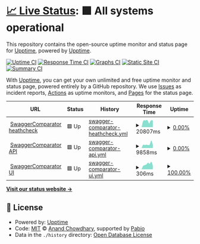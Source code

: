 # [📈 Live Status](https://upptime.github.io/upptime): <!--live status--> **🟩 All systems operational**

This repository contains the open-source uptime monitor and status page for [Upptime](https://upptime.js.org), powered by [Upptime](https://github.com/upptime/upptime).

[![Uptime CI](https://github.com/AlexScigalszky/healthcheck/workflows/Uptime%20CI/badge.svg)](https://github.com/AlexScigalszky/healthcheck/actions?query=workflow%3A%22Uptime+CI%22)
[![Response Time CI](https://github.com/AlexScigalszky/healthcheck/workflows/Response%20Time%20CI/badge.svg)](https://github.com/AlexScigalszky/healthcheck/actions?query=workflow%3A%22Response+Time+CI%22)
[![Graphs CI](https://github.com/AlexScigalszky/healthcheck/workflows/Graphs%20CI/badge.svg)](https://github.com/AlexScigalszky/healthcheck/actions?query=workflow%3A%22Graphs+CI%22)
[![Static Site CI](https://github.com/AlexScigalszky/healthcheck/workflows/Static%20Site%20CI/badge.svg)](https://github.com/AlexScigalszky/healthcheck/actions?query=workflow%3A%22Static+Site+CI%22)
[![Summary CI](https://github.com/AlexScigalszky/healthcheck/workflows/Summary%20CI/badge.svg)](https://github.com/AlexScigalszky/healthcheck/actions?query=workflow%3A%22Summary+CI%22)

With [Upptime](https://upptime.js.org), you can get your own unlimited and free uptime monitor and status page, powered entirely by a GitHub repository. We use [Issues](https://github.com/upptime/upptime/issues) as incident reports, [Actions](https://github.com/AlexScigalszky/healthcheck/actions) as uptime monitors, and [Pages](https://upptime.github.io/upptime) for the status page.

<!--start: status pages-->
<!-- This summary is generated by Upptime (https://github.com/upptime/upptime) -->
<!-- Do not edit this manually, your changes will be overwritten -->
<!-- prettier-ignore -->
| URL | Status | History | Response Time | Uptime |
| --- | ------ | ------- | ------------- | ------ |
| <img alt="" src="https://icons.duckduckgo.com/ip3/swagerchangesnotifier.onrender.com.ico" height="13"> [SwaggerComparator heathcheck](https://swagerchangesnotifier.onrender.com/heathcheck) | 🟩 Up | [swagger-comparator-heathcheck.yml](https://github.com/AlexScigalszky/healthcheck/commits/HEAD/history/swagger-comparator-heathcheck.yml) | <details><summary><img alt="Response time graph" src="./graphs/swagger-comparator-heathcheck/response-time-week.png" height="20"> 20807ms</summary><br><a href="https://AlexScigalszky.github.io/healthcheck/history/swagger-comparator-heathcheck"><img alt="Response time 15538" src="https://img.shields.io/endpoint?url=https%3A%2F%2Fraw.githubusercontent.com%2FAlexScigalszky%2Fhealthcheck%2FHEAD%2Fapi%2Fswagger-comparator-heathcheck%2Fresponse-time.json"></a><br><a href="https://AlexScigalszky.github.io/healthcheck/history/swagger-comparator-heathcheck"><img alt="24-hour response time 22502" src="https://img.shields.io/endpoint?url=https%3A%2F%2Fraw.githubusercontent.com%2FAlexScigalszky%2Fhealthcheck%2FHEAD%2Fapi%2Fswagger-comparator-heathcheck%2Fresponse-time-day.json"></a><br><a href="https://AlexScigalszky.github.io/healthcheck/history/swagger-comparator-heathcheck"><img alt="7-day response time 20807" src="https://img.shields.io/endpoint?url=https%3A%2F%2Fraw.githubusercontent.com%2FAlexScigalszky%2Fhealthcheck%2FHEAD%2Fapi%2Fswagger-comparator-heathcheck%2Fresponse-time-week.json"></a><br><a href="https://AlexScigalszky.github.io/healthcheck/history/swagger-comparator-heathcheck"><img alt="30-day response time 20496" src="https://img.shields.io/endpoint?url=https%3A%2F%2Fraw.githubusercontent.com%2FAlexScigalszky%2Fhealthcheck%2FHEAD%2Fapi%2Fswagger-comparator-heathcheck%2Fresponse-time-month.json"></a><br><a href="https://AlexScigalszky.github.io/healthcheck/history/swagger-comparator-heathcheck"><img alt="1-year response time 15538" src="https://img.shields.io/endpoint?url=https%3A%2F%2Fraw.githubusercontent.com%2FAlexScigalszky%2Fhealthcheck%2FHEAD%2Fapi%2Fswagger-comparator-heathcheck%2Fresponse-time-year.json"></a></details> | <details><summary><a href="https://AlexScigalszky.github.io/healthcheck/history/swagger-comparator-heathcheck">0.00%</a></summary><a href="https://AlexScigalszky.github.io/healthcheck/history/swagger-comparator-heathcheck"><img alt="All-time uptime 41.80%" src="https://img.shields.io/endpoint?url=https%3A%2F%2Fraw.githubusercontent.com%2FAlexScigalszky%2Fhealthcheck%2FHEAD%2Fapi%2Fswagger-comparator-heathcheck%2Fuptime.json"></a><br><a href="https://AlexScigalszky.github.io/healthcheck/history/swagger-comparator-heathcheck"><img alt="24-hour uptime 0.00%" src="https://img.shields.io/endpoint?url=https%3A%2F%2Fraw.githubusercontent.com%2FAlexScigalszky%2Fhealthcheck%2FHEAD%2Fapi%2Fswagger-comparator-heathcheck%2Fuptime-day.json"></a><br><a href="https://AlexScigalszky.github.io/healthcheck/history/swagger-comparator-heathcheck"><img alt="7-day uptime 0.00%" src="https://img.shields.io/endpoint?url=https%3A%2F%2Fraw.githubusercontent.com%2FAlexScigalszky%2Fhealthcheck%2FHEAD%2Fapi%2Fswagger-comparator-heathcheck%2Fuptime-week.json"></a><br><a href="https://AlexScigalszky.github.io/healthcheck/history/swagger-comparator-heathcheck"><img alt="30-day uptime 0.00%" src="https://img.shields.io/endpoint?url=https%3A%2F%2Fraw.githubusercontent.com%2FAlexScigalszky%2Fhealthcheck%2FHEAD%2Fapi%2Fswagger-comparator-heathcheck%2Fuptime-month.json"></a><br><a href="https://AlexScigalszky.github.io/healthcheck/history/swagger-comparator-heathcheck"><img alt="1-year uptime 41.80%" src="https://img.shields.io/endpoint?url=https%3A%2F%2Fraw.githubusercontent.com%2FAlexScigalszky%2Fhealthcheck%2FHEAD%2Fapi%2Fswagger-comparator-heathcheck%2Fuptime-year.json"></a></details>
| <img alt="" src="https://icons.duckduckgo.com/ip3/swagerchangesnotifier.onrender.com.ico" height="13"> [SwaggerComparator API](https://swagerchangesnotifier.onrender.com/notifier/execute) | 🟩 Up | [swagger-comparator-api.yml](https://github.com/AlexScigalszky/healthcheck/commits/HEAD/history/swagger-comparator-api.yml) | <details><summary><img alt="Response time graph" src="./graphs/swagger-comparator-api/response-time-week.png" height="20"> 9858ms</summary><br><a href="https://AlexScigalszky.github.io/healthcheck/history/swagger-comparator-api"><img alt="Response time 7615" src="https://img.shields.io/endpoint?url=https%3A%2F%2Fraw.githubusercontent.com%2FAlexScigalszky%2Fhealthcheck%2FHEAD%2Fapi%2Fswagger-comparator-api%2Fresponse-time.json"></a><br><a href="https://AlexScigalszky.github.io/healthcheck/history/swagger-comparator-api"><img alt="24-hour response time 8546" src="https://img.shields.io/endpoint?url=https%3A%2F%2Fraw.githubusercontent.com%2FAlexScigalszky%2Fhealthcheck%2FHEAD%2Fapi%2Fswagger-comparator-api%2Fresponse-time-day.json"></a><br><a href="https://AlexScigalszky.github.io/healthcheck/history/swagger-comparator-api"><img alt="7-day response time 9858" src="https://img.shields.io/endpoint?url=https%3A%2F%2Fraw.githubusercontent.com%2FAlexScigalszky%2Fhealthcheck%2FHEAD%2Fapi%2Fswagger-comparator-api%2Fresponse-time-week.json"></a><br><a href="https://AlexScigalszky.github.io/healthcheck/history/swagger-comparator-api"><img alt="30-day response time 8922" src="https://img.shields.io/endpoint?url=https%3A%2F%2Fraw.githubusercontent.com%2FAlexScigalszky%2Fhealthcheck%2FHEAD%2Fapi%2Fswagger-comparator-api%2Fresponse-time-month.json"></a><br><a href="https://AlexScigalszky.github.io/healthcheck/history/swagger-comparator-api"><img alt="1-year response time 7615" src="https://img.shields.io/endpoint?url=https%3A%2F%2Fraw.githubusercontent.com%2FAlexScigalszky%2Fhealthcheck%2FHEAD%2Fapi%2Fswagger-comparator-api%2Fresponse-time-year.json"></a></details> | <details><summary><a href="https://AlexScigalszky.github.io/healthcheck/history/swagger-comparator-api">0.00%</a></summary><a href="https://AlexScigalszky.github.io/healthcheck/history/swagger-comparator-api"><img alt="All-time uptime 37.90%" src="https://img.shields.io/endpoint?url=https%3A%2F%2Fraw.githubusercontent.com%2FAlexScigalszky%2Fhealthcheck%2FHEAD%2Fapi%2Fswagger-comparator-api%2Fuptime.json"></a><br><a href="https://AlexScigalszky.github.io/healthcheck/history/swagger-comparator-api"><img alt="24-hour uptime 0.00%" src="https://img.shields.io/endpoint?url=https%3A%2F%2Fraw.githubusercontent.com%2FAlexScigalszky%2Fhealthcheck%2FHEAD%2Fapi%2Fswagger-comparator-api%2Fuptime-day.json"></a><br><a href="https://AlexScigalszky.github.io/healthcheck/history/swagger-comparator-api"><img alt="7-day uptime 0.00%" src="https://img.shields.io/endpoint?url=https%3A%2F%2Fraw.githubusercontent.com%2FAlexScigalszky%2Fhealthcheck%2FHEAD%2Fapi%2Fswagger-comparator-api%2Fuptime-week.json"></a><br><a href="https://AlexScigalszky.github.io/healthcheck/history/swagger-comparator-api"><img alt="30-day uptime 0.00%" src="https://img.shields.io/endpoint?url=https%3A%2F%2Fraw.githubusercontent.com%2FAlexScigalszky%2Fhealthcheck%2FHEAD%2Fapi%2Fswagger-comparator-api%2Fuptime-month.json"></a><br><a href="https://AlexScigalszky.github.io/healthcheck/history/swagger-comparator-api"><img alt="1-year uptime 37.90%" src="https://img.shields.io/endpoint?url=https%3A%2F%2Fraw.githubusercontent.com%2FAlexScigalszky%2Fhealthcheck%2FHEAD%2Fapi%2Fswagger-comparator-api%2Fuptime-year.json"></a></details>
| <img alt="" src="https://icons.duckduckgo.com/ip3/swaggercomparator-ui.onrender.com.ico" height="13"> [SwaggerComparator UI](https://swaggercomparator-ui.onrender.com) | 🟩 Up | [swagger-comparator-ui.yml](https://github.com/AlexScigalszky/healthcheck/commits/HEAD/history/swagger-comparator-ui.yml) | <details><summary><img alt="Response time graph" src="./graphs/swagger-comparator-ui/response-time-week.png" height="20"> 306ms</summary><br><a href="https://AlexScigalszky.github.io/healthcheck/history/swagger-comparator-ui"><img alt="Response time 267" src="https://img.shields.io/endpoint?url=https%3A%2F%2Fraw.githubusercontent.com%2FAlexScigalszky%2Fhealthcheck%2FHEAD%2Fapi%2Fswagger-comparator-ui%2Fresponse-time.json"></a><br><a href="https://AlexScigalszky.github.io/healthcheck/history/swagger-comparator-ui"><img alt="24-hour response time 232" src="https://img.shields.io/endpoint?url=https%3A%2F%2Fraw.githubusercontent.com%2FAlexScigalszky%2Fhealthcheck%2FHEAD%2Fapi%2Fswagger-comparator-ui%2Fresponse-time-day.json"></a><br><a href="https://AlexScigalszky.github.io/healthcheck/history/swagger-comparator-ui"><img alt="7-day response time 306" src="https://img.shields.io/endpoint?url=https%3A%2F%2Fraw.githubusercontent.com%2FAlexScigalszky%2Fhealthcheck%2FHEAD%2Fapi%2Fswagger-comparator-ui%2Fresponse-time-week.json"></a><br><a href="https://AlexScigalszky.github.io/healthcheck/history/swagger-comparator-ui"><img alt="30-day response time 293" src="https://img.shields.io/endpoint?url=https%3A%2F%2Fraw.githubusercontent.com%2FAlexScigalszky%2Fhealthcheck%2FHEAD%2Fapi%2Fswagger-comparator-ui%2Fresponse-time-month.json"></a><br><a href="https://AlexScigalszky.github.io/healthcheck/history/swagger-comparator-ui"><img alt="1-year response time 267" src="https://img.shields.io/endpoint?url=https%3A%2F%2Fraw.githubusercontent.com%2FAlexScigalszky%2Fhealthcheck%2FHEAD%2Fapi%2Fswagger-comparator-ui%2Fresponse-time-year.json"></a></details> | <details><summary><a href="https://AlexScigalszky.github.io/healthcheck/history/swagger-comparator-ui">100.00%</a></summary><a href="https://AlexScigalszky.github.io/healthcheck/history/swagger-comparator-ui"><img alt="All-time uptime 100.00%" src="https://img.shields.io/endpoint?url=https%3A%2F%2Fraw.githubusercontent.com%2FAlexScigalszky%2Fhealthcheck%2FHEAD%2Fapi%2Fswagger-comparator-ui%2Fuptime.json"></a><br><a href="https://AlexScigalszky.github.io/healthcheck/history/swagger-comparator-ui"><img alt="24-hour uptime 100.00%" src="https://img.shields.io/endpoint?url=https%3A%2F%2Fraw.githubusercontent.com%2FAlexScigalszky%2Fhealthcheck%2FHEAD%2Fapi%2Fswagger-comparator-ui%2Fuptime-day.json"></a><br><a href="https://AlexScigalszky.github.io/healthcheck/history/swagger-comparator-ui"><img alt="7-day uptime 100.00%" src="https://img.shields.io/endpoint?url=https%3A%2F%2Fraw.githubusercontent.com%2FAlexScigalszky%2Fhealthcheck%2FHEAD%2Fapi%2Fswagger-comparator-ui%2Fuptime-week.json"></a><br><a href="https://AlexScigalszky.github.io/healthcheck/history/swagger-comparator-ui"><img alt="30-day uptime 100.00%" src="https://img.shields.io/endpoint?url=https%3A%2F%2Fraw.githubusercontent.com%2FAlexScigalszky%2Fhealthcheck%2FHEAD%2Fapi%2Fswagger-comparator-ui%2Fuptime-month.json"></a><br><a href="https://AlexScigalszky.github.io/healthcheck/history/swagger-comparator-ui"><img alt="1-year uptime 100.00%" src="https://img.shields.io/endpoint?url=https%3A%2F%2Fraw.githubusercontent.com%2FAlexScigalszky%2Fhealthcheck%2FHEAD%2Fapi%2Fswagger-comparator-ui%2Fuptime-year.json"></a></details>

<!--end: status pages-->

[**Visit our status website →**](https://upptime.github.io/upptime)

## 📄 License

- Powered by: [Upptime](https://github.com/upptime/upptime)
- Code: [MIT](./LICENSE) © [Anand Chowdhary](https://anandchowdhary.com), supported by [Pabio](https://pabio.com)
- Data in the `./history` directory: [Open Database License](https://opendatacommons.org/licenses/odbl/1-0/)
